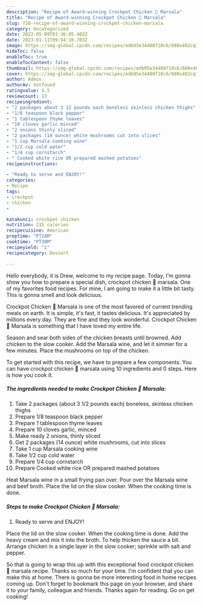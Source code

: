 ```yaml
---
description: "Recipe of Award-winning Crockpot Chicken 🐔 Marsala"
title: "Recipe of Award-winning Crockpot Chicken 🐔 Marsala"
slug: 728-recipe-of-award-winning-crockpot-chicken-marsala
category: Uncategorized
date: 2022-05-09T03:36:05.402Z
date: 2023-01-11T09:54:16.703Z
image: https://img-global.cpcdn.com/recipes/edb95e34488f10c6/680x482cq70/crockpot-chicken-marsala-recipe-main-photo.jpg
hideToc: false
enableToc: true
enableTocContent: false
thumbnail: https://img-global.cpcdn.com/recipes/edb95e34488f10c6/680x482cq70/crockpot-chicken-marsala-recipe-main-photo.jpg
cover: https://img-global.cpcdn.com/recipes/edb95e34488f10c6/680x482cq70/crockpot-chicken-marsala-recipe-main-photo.jpg
author: Admin
authorAv: notfound
ratingvalue: 4.5
reviewcount: 13
recipeingredient:
- "2 packages about 3 12 pounds each boneless skinless chicken thighs"
- "1/8 teaspoon black pepper"
- "1 tablespoon thyme leaves"
- "10 cloves garlic minced"
- "2 onions thinly sliced"
- "2 packages (14 ounce) white mushrooms cut into slices"
- "1 cup Marsala cooking wine"
- "1/2 cup cold water"
- "1/4 cup cornstarch"
- " Cooked white rice OR prepared mashed potatoes"
recipeinstructions:

- "Ready to serve and ENJOY!"
categories:
- Recipe
tags:
- crockpot
- chicken
- 

katakunci: crockpot chicken  
nutrition: 215 calories
recipecuisine: American
preptime: "PT24M"
cooktime: "PT30M"
recipeyield: "1"
recipecategory: Dessert

---
```



Hello everybody, it is Drew, welcome to my recipe page. Today, I'm gonna show you how to prepare a special dish, crockpot chicken 🐔 marsala. One of my favorites food recipes. For mine, I am going to make it a little bit tasty. This is gonna smell and look delicious.

Crockpot Chicken 🐔 Marsala is one of the most favored of current trending meals on earth. It is simple, it's fast, it tastes delicious. It's appreciated by millions every day. They are fine and they look wonderful. Crockpot Chicken 🐔 Marsala is something that I have loved my entire life.

Season and sear both sides of the chicken breasts until browned. Add chicken to the slow cooker. Add the Marsala wine, and let it simmer for a few minutes. Place the mushrooms on top of the chicken.


To get started with this recipe, we have to prepare a few components. You can have crockpot chicken 🐔 marsala using 10 ingredients and 0 steps. Here is how you cook it.

<!--inarticleads1-->

##### The ingredients needed to make Crockpot Chicken 🐔 Marsala:

1. Take 2 packages (about 3 1/2 pounds each) boneless, skinless chicken thighs
1. Prepare 1/8 teaspoon black pepper
1. Prepare 1 tablespoon thyme leaves
1. Prepare 10 cloves garlic, minced
1. Make ready 2 onions, thinly sliced
1. Get 2 packages (14 ounce) white mushrooms, cut into slices
1. Take 1 cup Marsala cooking wine
1. Take 1/2 cup cold water
1. Prepare 1/4 cup cornstarch
1. Prepare  Cooked white rice OR prepared mashed potatoes


Heat Marsala wine in a small frying pan over. Pour over the Marsala wine and beef broth. Place the lid on the slow cooker. When the cooking time is done. 

<!--inarticleads2-->

##### Steps to make Crockpot Chicken 🐔 Marsala:


1. Ready to serve and ENJOY!

Place the lid on the slow cooker. When the cooking time is done. Add the heavy cream and mix it into the broth. To help thicken the sauce a bit. Arrange chicken in a single layer in the slow cooker; sprinkle with salt and pepper. 

So that is going to wrap this up with this exceptional food crockpot chicken 🐔 marsala recipe. Thanks so much for your time. I'm confident that you can make this at home. There is gonna be more interesting food in home recipes coming up. Don't forget to bookmark this page on your browser, and share it to your family, colleague and friends. Thanks again for reading. Go on get cooking!
